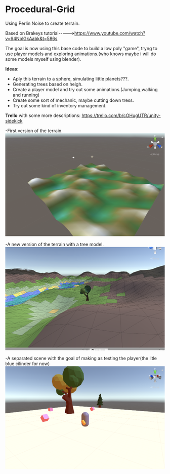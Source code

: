 # Procedural-Grid
Using Perlin Noise to create terrain.

Based on Brakeys tutorial----->https://www.youtube.com/watch?v=64NblGkAabk&t=586s

The goal is now using this base code to build a low poly "game", tryng to use player models and exploring animations.(who knows maybe i will do some models myself using blender).

**Ideas:**

- Aply this terrain to a sphere, simulating little planets???.
- Generating trees based on heigh.
- Create a player model and try out some animations.(Jumping,walking and running)
- Create some sort of mechanic, maybe cutting down tress.
- Try out some kind of inventory management.

**Trello** with some more descriptions: https://trello.com/b/cOHugUTR/unity-sidekick

-First version of the terrain.
![1](terrain.png)


-A new version of the terrain with a tree model.
![2](Low-poly.png) 

-A separated scene with the goal of making as testing the player(the litle blue cilinder for now)
![3](Player.png)


